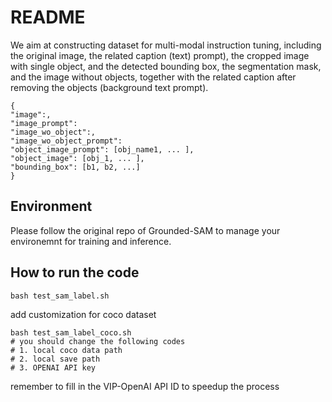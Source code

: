 # README

We aim at constructing dataset for multi-modal instruction tuning, including the original image, the related caption (text) prompt), the cropped image with single object, and the detected bounding box, the segmentation mask, and the image without objects, together with the related caption after removing the objects (background text prompt).

```
{
"image":,
"image_prompt":
"image_wo_object":,
"image_wo_object_prompt":
"object_image_prompt": [obj_name1, ... ],
"object_image": [obj_1, ... ],
"bounding_box": [b1, b2, ...]
}
```

## Environment

Please follow the original repo of Grounded-SAM to manage your environemnt for training and inference.

## How to run the code

```
bash test_sam_label.sh
```

add customization for coco dataset
```
bash test_sam_label_coco.sh
# you should change the following codes
# 1. local coco data path
# 2. local save path
# 3. OPENAI API key
```



remember to fill in the VIP-OpenAI API ID to speedup the process
